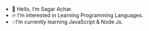 - 👋 Hello, I’m Sagar Achar.
- 🔥 I’m interested in Learning Programming Languages.
- 💡I’m currently learning JavaScript & Node Js.

<!---
epistemophilic21/epistemophilic21 is a ✨ special ✨ repository because its `README.md` (this file) appears on your GitHub profile.
You can click the Preview link to take a look at your changes.
--->
